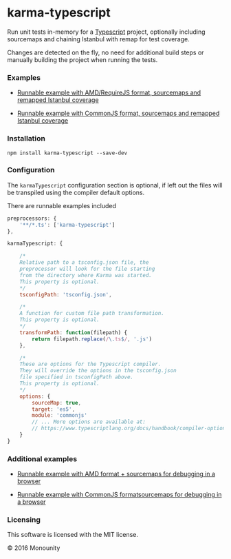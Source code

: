 # karma-typescript
Run unit tests in-memory for a [Typescript](https://www.typescriptlang.org/) project, optionally including sourcemaps and chaining Istanbul with remap for test coverage.

Changes are detected on the fly, no need for additional build steps or manually building the project when running the tests.

### Examples

* [Runnable example with AMD/RequireJS format, sourcemaps and remapped Istanbul coverage](https://github.com/monounity/karma-typescript/tree/master/example-project-amd-coverage)

* [Runnable example with CommonJS format, sourcemaps and remapped Istanbul coverage](https://github.com/monounity/karma-typescript/tree/master/example-project-commonjs-coverage)

### Installation
`npm install karma-typescript --save-dev`

### Configuration

The `karmaTypescript` configuration section is optional, if left out the files will be transpiled using the compiler default options.

There are runnable examples included

```javascript
preprocessors: {
    '**/*.ts': ['karma-typescript']
},

karmaTypescript: {

    /*
    Relative path to a tsconfig.json file, the
    preprocessor will look for the file starting
    from the directory where Karma was started.
    This property is optional.
    */
    tsconfigPath: 'tsconfig.json',

    /*
    A function for custom file path transformation.
    This property is optional.
    */
    transformPath: function(filepath) {
        return filepath.replace(/\.ts$/, '.js')
    },

    /*
    These are options for the Typescript compiler.
    They will override the options in the tsconfig.json
    file specified in tsconfigPath above.
    This property is optional.
    */
    options: {
        sourceMap: true,
        target: 'es5',
        module: 'commonjs'
        // ... More options are available at:
        // https://www.typescriptlang.org/docs/handbook/compiler-options.html
    }
}
```

### Additional examples

* [Runnable example with AMD format + sourcemaps for debugging in a browser](https://github.com/monounity/karma-typescript/tree/master/example-project-amd)

* [Runnable example with CommonJS formatsourcemaps for debugging in a browser](https://github.com/monounity/karma-typescript/tree/master/example-project-commonjs)

### Licensing

This software is licensed with the MIT license.

© 2016 Monounity
